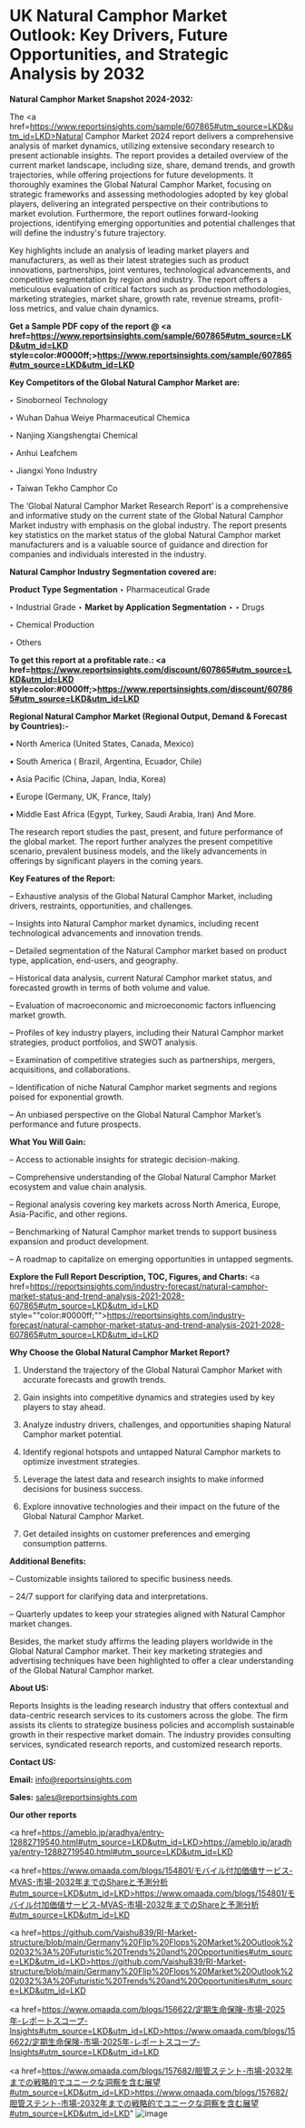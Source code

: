 # UK Natural Camphor Market Outlook: Key Drivers, Future Opportunities, and Strategic Analysis by 2032

<strong>Natural Camphor Market Snapshot 2024-2032:</strong>

The <a href=https://www.reportsinsights.com/sample/607865#utm_source=LKD&utm_id=LKD>Natural Camphor Market 2024 report</a> delivers a comprehensive analysis of market dynamics, utilizing extensive secondary research to present actionable insights. The report provides a detailed overview of the current market landscape, including size, share, demand trends, and growth trajectories, while offering projections for future developments. It thoroughly examines the Global Natural Camphor Market, focusing on strategic frameworks and assessing methodologies adopted by key global players, delivering an integrated perspective on their contributions to market evolution. Furthermore, the report outlines forward-looking projections, identifying emerging opportunities and potential challenges that will define the industry's future trajectory.

Key highlights include an analysis of leading market players and manufacturers, as well as their latest strategies such as product innovations, partnerships, joint ventures, technological advancements, and competitive segmentation by region and industry. The report offers a meticulous evaluation of critical factors such as production methodologies, marketing strategies, market share, growth rate, revenue streams, profit-loss metrics, and value chain dynamics.

<strong>Get a Sample PDF copy of the report @ <a href=https://www.reportsinsights.com/sample/607865#utm_source=LKD&utm_id=LKD style=color:#0000ff;>https://www.reportsinsights.com/sample/607865#utm_source=LKD&utm_id=LKD</a></strong>

<strong>Key Competitors of the Global Natural Camphor Market are:</strong>

‣ Sinoborneol Technology

‣ Wuhan Dahua Weiye Pharmaceutical Chemica

‣ Nanjing Xiangshengtai Chemical

‣ Anhui Leafchem

‣ Jiangxi Yono Industry

‣ Taiwan Tekho Camphor Co

The ‘Global Natural Camphor Market Research Report’ is a comprehensive and informative study on the current state of the Global Natural Camphor Market industry with emphasis on the global industry. The report presents key statistics on the market status of the global Natural Camphor market manufacturers and is a valuable source of guidance and direction for companies and individuals interested in the industry.

<strong>Natural Camphor Industry Segmentation covered are:</strong>

<strong>Product Type Segmentation</strong>
‣
Pharmaceutical Grade

‣ Industrial Grade
‣ 
<strong>Market by Application Segmentation</strong>
‣
‣  Drugs

‣ Chemical Production

‣ Others

<strong>To get this report at a profitable rate.: <a href=https://www.reportsinsights.com/discount/607865#utm_source=LKD&utm_id=LKD style=color:#0000ff;>https://www.reportsinsights.com/discount/607865#utm_source=LKD&utm_id=LKD</a></strong>

<strong>Regional Natural Camphor Market (Regional Output, Demand &amp; Forecast by Countries):-</strong>

• North America (United States, Canada, Mexico)

• South America ( Brazil, Argentina, Ecuador, Chile)

• Asia Pacific (China, Japan, India, Korea)

• Europe (Germany, UK, France, Italy)

• Middle East Africa (Egypt, Turkey, Saudi Arabia, Iran) And More.

The research report studies the past, present, and future performance of the global market. The report further analyzes the present competitive scenario, prevalent business models, and the likely advancements in offerings by significant players in the coming years.

<strong>Key Features of the Report:</strong>

– Exhaustive analysis of the Global Natural Camphor Market, including drivers, restraints, opportunities, and challenges.

– Insights into Natural Camphor market dynamics, including recent technological advancements and innovation trends.

– Detailed segmentation of the Natural Camphor market based on product type, application, end-users, and geography.

– Historical data analysis, current Natural Camphor market status, and forecasted growth in terms of both volume and value.

– Evaluation of macroeconomic and microeconomic factors influencing market growth.

– Profiles of key industry players, including their Natural Camphor market strategies, product portfolios, and SWOT analysis.

– Examination of competitive strategies such as partnerships, mergers, acquisitions, and collaborations.

– Identification of niche Natural Camphor market segments and regions poised for exponential growth.

– An unbiased perspective on the Global Natural Camphor Market’s performance and future prospects.

<strong>What You Will Gain:</strong>

– Access to actionable insights for strategic decision-making.

– Comprehensive understanding of the Global Natural Camphor Market ecosystem and value chain analysis.

– Regional analysis covering key markets across North America, Europe, Asia-Pacific, and other regions.

– Benchmarking of Natural Camphor market trends to support business expansion and product development.

– A roadmap to capitalize on emerging opportunities in untapped segments.

<strong>Explore the Full Report Description, TOC, Figures, and Charts:</strong>
<a href=https://reportsinsights.com/industry-forecast/natural-camphor-market-status-and-trend-analysis-2021-2028-607865#utm_source=LKD&utm_id=LKD style=""color:#0000ff;"">https://reportsinsights.com/industry-forecast/natural-camphor-market-status-and-trend-analysis-2021-2028-607865#utm_source=LKD&utm_id=LKD</a>

<strong>Why Choose the Global Natural Camphor Market Report?</strong>

1. Understand the trajectory of the Global Natural Camphor Market with accurate forecasts and growth trends.

2. Gain insights into competitive dynamics and strategies used by key players to stay ahead.

3. Analyze industry drivers, challenges, and opportunities shaping Natural Camphor market potential.

4. Identify regional hotspots and untapped Natural Camphor markets to optimize investment strategies.

5. Leverage the latest data and research insights to make informed decisions for business success.

6. Explore innovative technologies and their impact on the future of the Global Natural Camphor Market.

7. Get detailed insights on customer preferences and emerging consumption patterns.

<strong>Additional Benefits:</strong>

– Customizable insights tailored to specific business needs.

– 24/7 support for clarifying data and interpretations.

– Quarterly updates to keep your strategies aligned with Natural Camphor market changes.

Besides, the market study affirms the leading players worldwide in the Global Natural Camphor market. Their key marketing strategies and advertising techniques have been highlighted to offer a clear understanding of the Global Natural Camphor market.

<strong><strong>About US</strong>:</strong>

Reports Insights is the leading research industry that offers contextual and data-centric research services to its customers across the globe. The firm assists its clients to strategize business policies and accomplish sustainable growth in their respective market domain. The industry provides consulting services, syndicated research reports, and customized research reports.

<strong>Contact US:</strong>

<p class=><b>Email:</b> <a href=mailto:info@reportsinsights.com>info@reportsinsights.com</a></p>
<p class=><b>Sales:</b> <a href=mailto:sales@reportsinsights.com>sales@reportsinsights.com</a></p>

<strong>Our other reports</strong>

<a href=https://ameblo.jp/aradhya/entry-12882719540.html#utm_source=LKD&utm_id=LKD>https://ameblo.jp/aradhya/entry-12882719540.html#utm_source=LKD&utm_id=LKD</a>

<a href=https://www.omaada.com/blogs/154801/モバイル付加価値サービス-MVAS-市場-2032年までのShareと予測分析#utm_source=LKD&utm_id=LKD>https://www.omaada.com/blogs/154801/モバイル付加価値サービス-MVAS-市場-2032年までのShareと予測分析#utm_source=LKD&utm_id=LKD</a>

<a href=https://github.com/Vaishu839/RI-Market-structure/blob/main/Germany%20Flip%20Flops%20Market%20Outlook%202032%3A%20Futuristic%20Trends%20and%20Opportunities#utm_source=LKD&utm_id=LKD>https://github.com/Vaishu839/RI-Market-structure/blob/main/Germany%20Flip%20Flops%20Market%20Outlook%202032%3A%20Futuristic%20Trends%20and%20Opportunities#utm_source=LKD&utm_id=LKD</a>

<a href=https://www.omaada.com/blogs/156622/定期生命保険-市場-2025年-レポートスコープ-Insights#utm_source=LKD&utm_id=LKD>https://www.omaada.com/blogs/156622/定期生命保険-市場-2025年-レポートスコープ-Insights#utm_source=LKD&utm_id=LKD</a>

<a href=https://www.omaada.com/blogs/157682/胆管ステント-市場-2032年までの戦略的でユニークな洞察を含む展望#utm_source=LKD&utm_id=LKD>https://www.omaada.com/blogs/157682/胆管ステント-市場-2032年までの戦略的でユニークな洞察を含む展望#utm_source=LKD&utm_id=LKD</a>"
![image](https://github.com/user-attachments/assets/ae1befd8-dff9-45e7-9221-bca116d6f79a)
